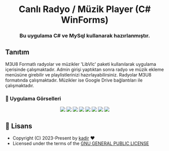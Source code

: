 <h1 align= center><b>Canlı Radyo / Müzik Player (C# WinForms)</b></h1>
<h3 align = center>Bu uygulama C# ve MySql kullanarak hazırlanmıştır.</h3>

## <a name="features">Tanıtım</a>

M3U8 Formatlı radyolar ve müzikler 'LibVlc' paketi kullanılarak uygulama içerisinde çalışmaktadır.
Admin girişi yaptıktan sonra radyo ve müzik ekleme menüsüne girebilir ve playlistlerinizi hazırlayabilirsiniz. 
Radyolar M3U8 formatında çalışmaktadır. Müzikler ise Google Drive bağlantıları ile çalışmaktadır.

### 🌄 Uygulama Görselleri

<p align="center">
  <img src="https://telegra.ph/file/58cb9654bec074b1fe104.png">
  <img src="https://telegra.ph/file/04f6a8da4e55a94a3db02.png">
  <img src="https://telegra.ph/file/fea78c1b76eb226a77b1d.png">
  <img src="https://telegra.ph/file/4c66c10eda1675be80950.png">
  <img src="https://telegra.ph/file/714deacaa89142c63fa85.png">
  <img src="https://telegra.ph/file/dcbd5db1c822e9e3d1bd2.png">
  <img src="https://telegra.ph/file/6c0e0ecdca2ff3ee97403.png">
  <img src="https://telegra.ph/file/14120c481f5ff00103260.png">
</p>

## 📃 <a name="license">Lisans</a>

 - Copyright (C) 2023-Present by [kadir](github.com/kadir008) ❤️️
 - Licensed under the terms of the [GNU GENERAL PUBLIC LICENSE](https://github.com/kadir008/Muzik-ve-Radyo-Uygulamasi/blob/main/LICENSE)
